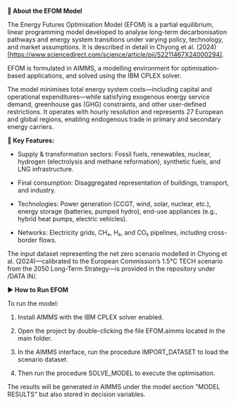 **🧠 About the EFOM Model**

The Energy Futures Optimisation Model (EFOM) is a partial equilibrium, linear programming model developed to analyse long-term decarbonisation pathways and energy system transitions under varying policy, technology, and market assumptions. It is described in detail in Chyong et al. (2024) [https://www.sciencedirect.com/science/article/pii/S2211467X24000294].

EFOM is formulated in AIMMS, a modelling environment for optimisation-based applications, and solved using the IBM CPLEX solver.

The model minimises total energy system costs—including capital and operational expenditures—while satisfying exogenous energy service demand, greenhouse gas (GHG) constraints, and other user-defined restrictions. It operates with hourly resolution and represents 27 European and global regions, enabling endogenous trade in primary and secondary energy carriers.

**🔧 Key Features:**
- Supply & transformation sectors: Fossil fuels, renewables, nuclear, hydrogen (electrolysis and methane reformation), synthetic fuels, and LNG infrastructure.

- Final consumption: Disaggregated representation of buildings, transport, and industry.

- Technologies: Power generation (CCGT, wind, solar, nuclear, etc.), energy storage (batteries, pumped hydro), end-use appliances (e.g., hybrid heat pumps, electric vehicles).

- Networks: Electricity grids, CH₄, H₂, and CO₂ pipelines, including cross-border flows.

The input dataset representing the net zero scenario modelled in Chyong et al. (2024)—calibrated to the European Commission’s 1.5°C TECH scenario from the 2050 Long-Term Strategy—is provided in the repository under /DATA IN/.

**▶️ How to Run EFOM**

To run the model:

1. Install AIMMS with the IBM CPLEX solver enabled.

2. Open the project by double-clicking the file EFOM.aimms located in the main folder.

3. In the AIMMS interface, run the procedure IMPORT_DATASET to load the scenario dataset.

4. Then run the procedure SOLVE_MODEL to execute the optimisation.

The results will be generated in AIMMS under the model section "MODEL RESULTS" but also stored in decision variables.
